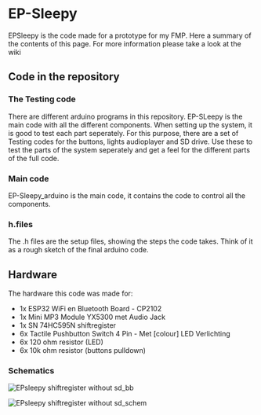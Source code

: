 # EP-Sleepy 

EPSleepy is the code made for a prototype for my FMP. Here a summary of the contents of this page. For more information please take a look at the wiki 

## Code in the repository
### The Testing code 
There are different arduino programs in this repository. EP-SLeepy is the main code with all the different components. 
When setting up the system, it is good to test each part seperately. For this purpose, there are a set of Testing codes for the buttons, lights audioplayer and SD drive. Use these to test the parts of the system seperately and get a feel for the different parts of the full code. 

### Main code 
EP-Sleepy_arduino is the main code, it contains the code to control all the components. 

### h.files 
The .h files are the setup files, showing the steps the code takes. Think of it as a rough sketch of the final arduino code. 


## Hardware 
The hardware this code was made for: 

- 1x ESP32 WiFi en Bluetooth Board - CP2102
- 1x Mini MP3 Module YX5300 met Audio Jack
- 1x SN 74HC595N shiftregister 
- 6x Tactile Pushbutton Switch 4 Pin - Met [colour] LED Verlichting
- 6x 120 ohm resistor (LED) 
- 6x 10k ohm resistor (buttons pulldown)

### Schematics
![EPsleepy shiftregister without sd_bb](https://user-images.githubusercontent.com/46523801/168841017-b4ac8ba5-cf0c-44ba-aacb-1b34505a8684.png)

![EPsleepy shiftregister without sd_schem](https://user-images.githubusercontent.com/46523801/168839763-0277d8d7-f5c9-4c8c-b61c-1d5a20ff9e88.png)
